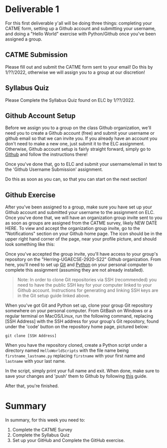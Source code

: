 # Deliverable 1
 For this first deliverable y'all will be doing three things: completing your CATME form, setting up a Github account and submitting your username, and doing a "Hello World" exercise with Python/Github once you've been assigned a group.
 
## CATME Submission
Please fill out and submit the CATME form sent to your email! Do this by 1/??/2022, otherwise we will assign you to a group at our discretion!

## Syllabus Quiz
Please Complete the Syllabus Quiz found on ELC by 1/??/2022.

## Github Account Setup

Before we assign you to a group on the class Github organization, we'll need you to create a Github account (free) and submit your username or github email so that we can invite you. If you already have an account you don't need to make a new one, just submit it to the ELC assignment. Otherwise, Github account setup is fairly straight forward, simply go to [Github](https://github.com/login) and follow the instructions there!

Once you've done that, go to ELC and submit your username/email in text to the 'Github Username Submission' assignment.

Do this as soon as you can, so that you can start on the next section!

## Github Exercise
After you've been assigned to a group, make sure you have set up your Github account and submitted your username to the assignment on ELC. Once you've done that, we will have an organization group invite sent to you as soon as groups are assigned from the CATME survey, likely NEW DATE HERE. To view and accept the organization group invite, go to the "Notifications" section on your Github home page. The icon should be in the upper right hand corner of the page, near your profile picture, and should look something like this:



Once you've accepted the group invite, you'll have access to your group's repository on the "Herring-UGAECSE-2920-S22" Github organization. From here, you'll need to set up [Git](https://docs.github.com/en/free-pro-team@latest/github/getting-started-with-github/set-up-git) and [Python](https://realpython.com/installing-python/) on your personal computer to complete this assignment (assuming they are not already installed).

>Note: In order to clone Git repositories via SSH (recommended) you need to have the public SSH key for your computer linked to your Github account. Instructions for generating and linking SSH keys are in the Git setup guide linked above.

When you've got Git and Python set up, clone your group Git repository somewhere on your personal computer. From GitBash on Windows or a regular terminal on MacOS/Linux, run the following command, replacing [SSH Address] with the SSH address for your group's Git repository, found under the 'code' button on the repository home page, pictured below:

```
git clone [SSH Address]
```

When you have the repository cloned, create a Python script under a directory named `HelloWorldScripts` with the file name being `firstname_lastname.py` replacing `firstname` with your first name and `lastname` with your last name.

In the script, simply print your full name and exit. When done, make sure to save your changes and 'push' them to Github by following [this](https://docs.github.com/en/free-pro-team@latest/github/managing-files-in-a-repository/adding-a-file-to-a-repository-using-the-command-line) guide.

After that, you're finished.

# Summary

In summary, for this week you need to:

1. Complete the CATME Survey
2. Complete the Syllabus Quiz
3. Set up your GitHub and Complete the GitHub exercise.

